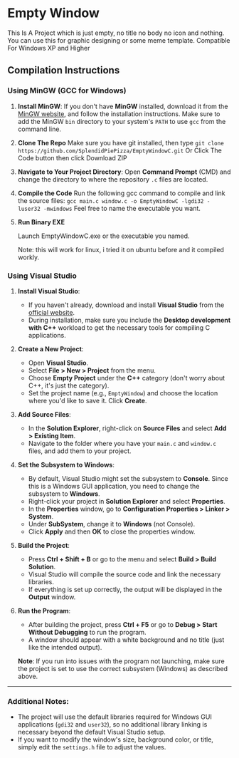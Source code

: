 # Empty Window

This Is A Project which is just empty, no title no body no icon and nothing. You can use this for graphic designing or some meme template. Compatible For Windows XP and Higher

## Compilation Instructions

### Using MinGW (GCC for Windows)

1. **Install MinGW**:
   If you don't have **MinGW** installed, download it from the [MinGW website](https://osdn.net/projects/mingw/releases/), and follow the installation instructions. Make sure to add the MinGW `bin` directory to your system's `PATH` to use `gcc` from the command line.

2. **Clone The Repo**
  Make sure you have git installed, then type `git clone https://github.com/SplendidPiePizza/EmptyWindowC.git`
Or Click The Code button then click Download ZIP

3. **Navigate to Your Project Directory**:
   Open **Command Prompt** (CMD) and change the directory to where the repository `.c` files are located.

4. **Compile the Code**
   Run the following gcc command to compile and link the source files:
`gcc main.c window.c -o EmptyWindowC -lgdi32 -luser32 -mwindows`
Feel free to name the executable you want.

5. **Run Binary EXE**

   Launch EmptyWindowC.exe or the executable you named.

   Note: this will work for linux, i tried it on ubuntu before and it compiled workly.

### Using Visual Studio

1. **Install Visual Studio**:
   - If you haven't already, download and install **Visual Studio** from the [official website](https://visualstudio.microsoft.com/).
   - During installation, make sure you include the **Desktop development with C++** workload to get the necessary tools for compiling C applications.

2. **Create a New Project**:
   - Open **Visual Studio**.
   - Select **File > New > Project** from the menu.
   - Choose **Empty Project** under the **C++** category (don't worry about C++, it's just the category).
   - Set the project name (e.g., `EmptyWindow`) and choose the location where you'd like to save it. Click **Create**.

3. **Add Source Files**:
   - In the **Solution Explorer**, right-click on **Source Files** and select **Add > Existing Item**.
   - Navigate to the folder where you have your `main.c` and `window.c` files, and add them to your project.

4. **Set the Subsystem to Windows**:
   - By default, Visual Studio might set the subsystem to **Console**. Since this is a Windows GUI application, you need to change the subsystem to **Windows**.
   - Right-click your project in **Solution Explorer** and select **Properties**.
   - In the **Properties** window, go to **Configuration Properties > Linker > System**.
   - Under **SubSystem**, change it to **Windows** (not Console).
   - Click **Apply** and then **OK** to close the properties window.

5. **Build the Project**:
   - Press **Ctrl + Shift + B** or go to the menu and select **Build > Build Solution**.
   - Visual Studio will compile the source code and link the necessary libraries.
   - If everything is set up correctly, the output will be displayed in the **Output** window.

6. **Run the Program**:
   - After building the project, press **Ctrl + F5** or go to **Debug > Start Without Debugging** to run the program.
   - A window should appear with a white background and no title (just like the intended output).
   
   **Note**: If you run into issues with the program not launching, make sure the project is set to use the correct subsystem (Windows) as described above.

---

### Additional Notes:
- The project will use the default libraries required for Windows GUI applications (`gdi32` and `user32`), so no additional library linking is necessary beyond the default Visual Studio setup.
- If you want to modify the window's size, background color, or title, simply edit the `settings.h` file to adjust the values.


